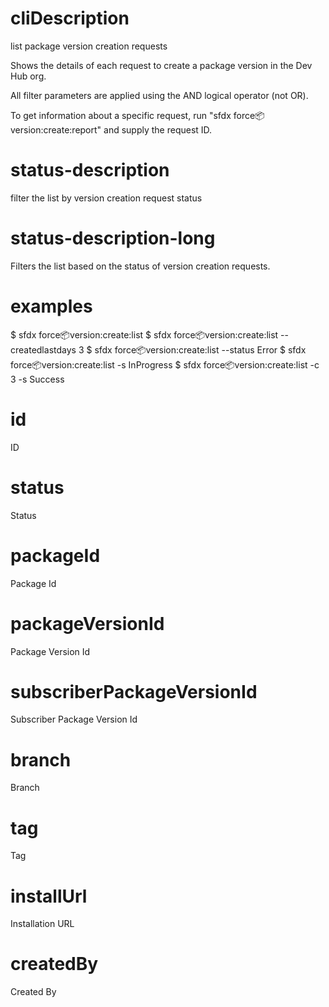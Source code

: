 # cliDescription

list package version creation requests

Shows the details of each request to create a package version in the Dev Hub org.

All filter parameters are applied using the AND logical operator (not OR).

To get information about a specific request, run "sfdx force:package:version:create:report" and supply the request ID.

# status-description

filter the list by version creation request status

# status-description-long

Filters the list based on the status of version creation requests.

# examples

$ sfdx force:package:version:create:list
$ sfdx force:package:version:create:list --createdlastdays 3
$ sfdx force:package:version:create:list --status Error
$ sfdx force:package:version:create:list -s InProgress
$ sfdx force:package:version:create:list -c 3 -s Success

# id

ID

# status

Status

# packageId

Package Id

# packageVersionId

Package Version Id

# subscriberPackageVersionId

Subscriber Package Version Id

# branch

Branch

# tag

Tag

# installUrl

Installation URL

# createdBy

Created By
